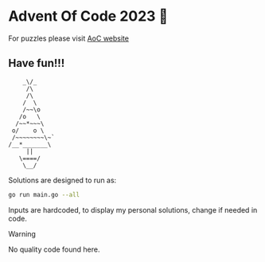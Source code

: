 # Advent Of Code 2023 :christmas_tree:

For puzzles please visit [AoC website](https://adventofcode.com/2023)

## Have fun!!!

```
    _\/_
     /\
     /\
    /  \
    /~~\o
   /o   \
  /~~*~~~\
 o/    o \
 /~~~~~~~~\~`
/__*_______\
     ||
   \====/
    \__/
```

Solutions are designed to run as:

```sh
go run main.go --all
```

Inputs are hardcoded, to display my personal solutions,
change if needed in code.

> [!WARNING]
> No quality code found here.
